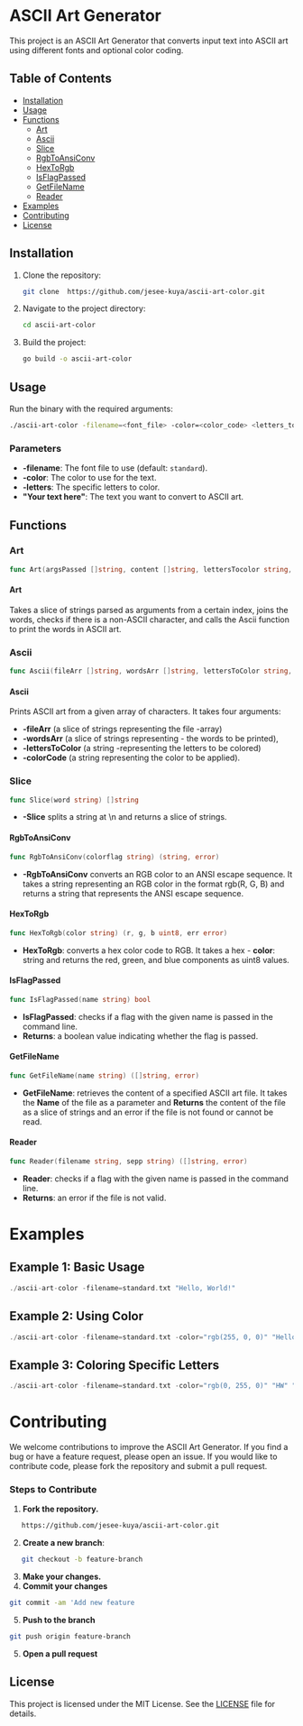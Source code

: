# ASCII Art Generator

This project is an ASCII Art Generator that converts input text into ASCII art using different fonts and optional color coding. 

## Table of Contents

- [Installation](#installation)
- [Usage](#usage)
- [Functions](#functions)
  - [Art](#art)
  - [Ascii](#ascii)
  - [Slice](#slice)
  - [RgbToAnsiConv](#rgbtoansiconv)
  - [HexToRgb](#hextorgb)
  - [IsFlagPassed](#isflagpassed)
  - [GetFileName](#getfilename)
  - [Reader](#reader)
- [Examples](#examples)
- [Contributing](#contributing)
- [License](#license)

## Installation

1. Clone the repository:
    ```sh
    git clone  https://github.com/jesee-kuya/ascii-art-color.git
    ```

2. Navigate to the project directory:
    ```sh
    cd ascii-art-color
    ```

3. Build the project:
    ```sh
    go build -o ascii-art-color
    ```

## Usage

Run the binary with the required arguments:

```sh
./ascii-art-color -filename=<font_file> -color=<color_code> <letters_to_color> "Your text here"
```

### Parameters

- **-filename**: The font file to use (default: `standard`).
- **-color**: The color to use for the text.
- **-letters**: The specific letters to color.
- **"Your text here"**: The text you want to convert to ASCII art.

## Functions

### **Art**
```go
func Art(argsPassed []string, content []string, lettersTocolor string, colorCode string, indexToStartDisplay int)
```
#### **Art** 
Takes a slice of strings parsed as arguments from a certain index, joins the words, checks if there is a non-ASCII character, and calls the Ascii function to print the words in ASCII art.

### **Ascii**
```go
func Ascii(fileArr []string, wordsArr []string, lettersToColor string, colorCode string)
```

#### **Ascii**
Prints ASCII art from a given array of characters. It takes four arguments: 
- **-fileArr** (a slice of strings representing the file -array)
- **-wordsArr** (a slice of strings representing - the words to be printed), 
- **-lettersToColor** (a string -representing the letters to be colored)
- **-colorCode** (a string representing the color to be applied).

### **Slice**
```go
func Slice(word string) []string
```
- **-Slice** splits a string at \n and returns a slice of strings.

 #### **RgbToAnsiConv**
```go
func RgbToAnsiConv(colorflag string) (string, error)
```
- **-RgbToAnsiConv** converts an RGB color to an ANSI escape sequence. It takes a string representing an RGB color in the format rgb(R, G, B) and returns a string that represents the ANSI escape sequence.

#### **HexToRgb**
```go
func HexToRgb(color string) (r, g, b uint8, err error)
```
- **HexToRgb**:  converts a hex color code to RGB.  It takes a hex - **color**:  string and returns the red, green, and blue components as uint8 values.

#### **IsFlagPassed**
```go
func IsFlagPassed(name string) bool
```
- **IsFlagPassed**: checks if a flag with the given name is passed in the command line.
- **Returns**: a boolean value indicating whether the flag is passed.

#### **GetFileName**
```go
func GetFileName(name string) ([]string, error)
```
- **GetFileName**: retrieves the content of a specified ASCII art file. It takes the **Name** of the file as a parameter and **Returns** the content of the file as a slice of strings and an error if the file is not found or cannot be read.

#### **Reader**
```go
func Reader(filename string, sepp string) ([]string, error)
```
- **Reader**: checks if a flag with the given name is passed in the command line.
- **Returns**:  an error if the file is not valid.

# **Examples**
## **Example 1: Basic Usage**
```go
./ascii-art-color -filename=standard.txt "Hello, World!"
```
## **Example 2: Using Color**
```go
./ascii-art-color -filename=standard.txt -color="rgb(255, 0, 0)" "Hello, World!"
```

## **Example 3: Coloring Specific Letters**
```go
./ascii-art-color -filename=standard.txt -color="rgb(0, 255, 0)" "HW" "Hello, World!"
```

# **Contributing**
We welcome contributions to improve the ASCII Art Generator. If you find a bug or have a feature request, please open an issue. If you would like to contribute code, please fork the repository and submit a pull request.

### **Steps to Contribute**

1. **Fork the repository.**
```sh
   https://github.com/jesee-kuya/ascii-art-color.git
```
2. **Create a new branch**:
```sh
   git checkout -b feature-branch
```
3. **Make your changes.**
4. **Commit your changes**
```sh
git commit -am 'Add new feature
```
5. **Push to the branch**
```sh
git push origin feature-branch
```
5. **Open a pull request**

## License

This project is licensed under the MIT License. See the [LICENSE]( https://github.com/jesee-kuya/ascii-art-color.git/main/LICENSE)  file for details.

